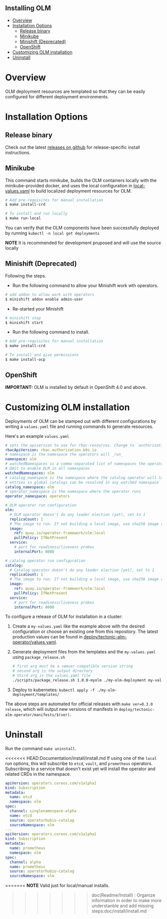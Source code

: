 Installing OLM
------

<!-- START doctoc generated TOC please keep comment here to allow auto update -->
<!-- DON'T EDIT THIS SECTION, INSTEAD RE-RUN doctoc TO UPDATE -->
<!--**Table of Contents**   *generated with [DocToc](https://github.com/thlorenz/doctoc)*  -->

- [Overview](#overview)
- [Installation Options](#installation-options)
  - [Release binary](#release-binary)
  - [Minikube](#minikube)
  - [Minishift (Deprecated)](#minishift-deprecated)
  - [OpenShift](#openshift)
- [Customizing OLM installation](#customizing-olm-installation)
- [Uninstall](#uninstall)

<!-- END doctoc generated TOC please keep comment here to allow auto update -->

# Overview

OLM deployment resources are templated so that they can be easily configured for different deployment environments.

# Installation Options

## Release binary

Check out the latest [releases on github](https://github.com/operator-framework/operator-lifecycle-manager/releases) for release-specific install instructions.

## Minikube 

This command starts minikube, builds the OLM containers locally with the minikube-provided docker, and uses the local configuration in [local-values.yaml](local-values.yaml) to build localized deployment resources for OLM.

```bash
# Add pre-requisites for manual installation
$ make install-crd

# To install and run locally
$ make run-local
```

You can verify that the OLM components have been successfully deployed by running `kubectl -n local get deployments`

**NOTE** It is recommended for development pruposed and will use the source locally

## Minishift (Deprecated)

Following the steps. 

* Run the following command to allow your Minishift work wth operators. 

```bash
# add addon to allow work with operators
$ minishift addon enable admin-user
```

* Re-started your Minishift

```bash
# minishift stop
$ minishift start
```
* Run the following command to install. 

```bash
# Add pre-requisites for manual installation
$ make install-crd

# To install and give permissions
$ make install-ocp
```

## OpenShift

**IMPORTANT:** OLM is installed by default in OpenShift 4.0 and above.

# Customizing OLM installation 

Deployments of OLM can be stamped out with different configurations by writing a `values.yaml` file and running commands to generate resources.

Here's an example `values.yaml`

```yaml
# sets the apiversion to use for rbac-resources. Change to `authorization.openshift.io` for openshift
rbacApiVersion: rbac.authorization.k8s.io
# namespace is the namespace the operators will _run_
namespace: olm
# watchedNamespaces is a comma-separated list of namespaces the operators will _watch_ for OLM resources.
# Omit to enable OLM in all namespaces
watchedNamespaces: olm
# catalog_namespace is the namespace where the catalog operator will look for global catalogs.
# entries in global catalogs can be resolved in any watched namespace
catalog_namespace: olm
# operator_namespace is the namespace where the operator runs
operator_namespace: operators

# OLM operator run configuration
olm:
  # OLM operator doesn't do any leader election (yet), set to 1
  replicaCount: 1
  # The image to run. If not building a local image, use sha256 image references
  image:
    ref: quay.io/operator-framework/olm:local
    pullPolicy: IfNotPresent
  service:
    # port for readiness/liveness probes
    internalPort: 8080

# catalog operator run configuration
catalog:
  # Catalog operator doesn't do any leader election (yet), set to 1
  replicaCount: 1
  # The image to run. If not building a local image, use sha256 image references
  image:
    ref: quay.io/operator-framework/olm:local
    pullPolicy: IfNotPresent
  service:
    # port for readiness/liveness probes
    internalPort: 8080
```

To configure a release of OLM for installation in a cluster:

1. Create a `my-values.yaml` like the example above with the desired configuration or choose an existing one from this repository. The latest production values can be found in [deploy/tectonic-alm-operator/values.yaml](../../deploy/tectonic-alm-operator/values.yaml).
1. Generate deployment files from the templates and the `my-values.yaml` using `package_release.sh`

   ```bash
   # first arg must be a semver-compatible version string
   # second arg is the output directory
   # third arg is the values.yaml file
   ./scripts/package_release.sh 1.0.0-myolm ./my-olm-deployment my-values.yaml
   ```

1. Deploy to kubernetes: `kubectl apply -f ./my-olm-deployment/templates/`

The above steps are automated for official releases with `make ver=0.3.0 release`, which will output new versions of manifests in `deploy/tectonic-alm-operator/manifests/$(ver)`.

# Uninstall

Run the command `make uninstall`.

<<<<<<< HEAD:Documentation/install/install.md
If using one of the `local` run options, this will subscribe to `etcd`, `vault`, and `prometheus` operators. Subscribing to a service that doesn't exist yet will install the operator and related CRDs in the namespace.

```yaml
apiVersion: operators.coreos.com/v1alpha1
kind: Subscription
metadata:
  name: etcd
  namespace: olm
spec:
  channel: singlenamespace-alpha
  name: etcd
  source: operatorhubio-catalog
  sourceNamespace: olm
---
apiVersion: operators.coreos.com/v1alpha1
kind: Subscription
metadata:
  name: prometheus
  namespace: olm
spec:
  channel: alpha
  name: prometheus
  source: operatorhubio-catalog
  sourceNamespace: olm
```
=======
**NOTE** Valid just for local/manual installs. 
>>>>>>> doc(Readme/Install) : Organize information in order to make more understanble and add missing steps:doc/install/install.md
